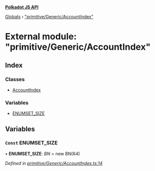 **[Polkadot JS API](../README.md)**

[Globals](../globals.md) › [&quot;primitive/Generic/AccountIndex&quot;](_primitive_generic_accountindex_.md)

# External module: "primitive/Generic/AccountIndex"

## Index

### Classes

* [AccountIndex](../classes/_primitive_generic_accountindex_.accountindex.md)

### Variables

* [ENUMSET_SIZE](_primitive_generic_accountindex_.md#const-enumset_size)

## Variables

### `Const` ENUMSET_SIZE

• **ENUMSET_SIZE**: *BN* =  new BN(64)

*Defined in [primitive/Generic/AccountIndex.ts:14](https://github.com/polkadot-js/api/blob/bed3f9f/packages/types/src/primitive/Generic/AccountIndex.ts#L14)*